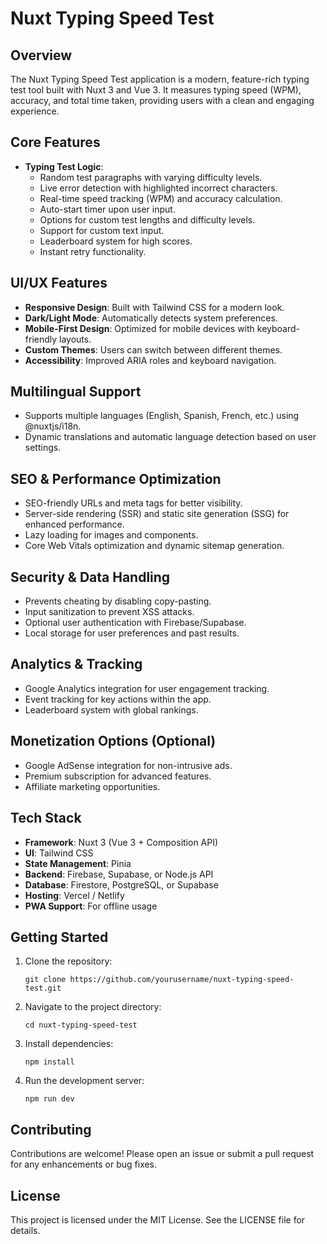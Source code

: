 # Nuxt Typing Speed Test

## Overview
The Nuxt Typing Speed Test application is a modern, feature-rich typing test tool built with Nuxt 3 and Vue 3. It measures typing speed (WPM), accuracy, and total time taken, providing users with a clean and engaging experience.

## Core Features
- **Typing Test Logic**: 
  - Random test paragraphs with varying difficulty levels.
  - Live error detection with highlighted incorrect characters.
  - Real-time speed tracking (WPM) and accuracy calculation.
  - Auto-start timer upon user input.
  - Options for custom test lengths and difficulty levels.
  - Support for custom text input.
  - Leaderboard system for high scores.
  - Instant retry functionality.

## UI/UX Features
- **Responsive Design**: Built with Tailwind CSS for a modern look.
- **Dark/Light Mode**: Automatically detects system preferences.
- **Mobile-First Design**: Optimized for mobile devices with keyboard-friendly layouts.
- **Custom Themes**: Users can switch between different themes.
- **Accessibility**: Improved ARIA roles and keyboard navigation.

## Multilingual Support
- Supports multiple languages (English, Spanish, French, etc.) using @nuxtjs/i18n.
- Dynamic translations and automatic language detection based on user settings.

## SEO & Performance Optimization
- SEO-friendly URLs and meta tags for better visibility.
- Server-side rendering (SSR) and static site generation (SSG) for enhanced performance.
- Lazy loading for images and components.
- Core Web Vitals optimization and dynamic sitemap generation.

## Security & Data Handling
- Prevents cheating by disabling copy-pasting.
- Input sanitization to prevent XSS attacks.
- Optional user authentication with Firebase/Supabase.
- Local storage for user preferences and past results.

## Analytics & Tracking
- Google Analytics integration for user engagement tracking.
- Event tracking for key actions within the app.
- Leaderboard system with global rankings.

## Monetization Options (Optional)
- Google AdSense integration for non-intrusive ads.
- Premium subscription for advanced features.
- Affiliate marketing opportunities.

## Tech Stack
- **Framework**: Nuxt 3 (Vue 3 + Composition API)
- **UI**: Tailwind CSS
- **State Management**: Pinia
- **Backend**: Firebase, Supabase, or Node.js API
- **Database**: Firestore, PostgreSQL, or Supabase
- **Hosting**: Vercel / Netlify
- **PWA Support**: For offline usage

## Getting Started
1. Clone the repository:
   ```
   git clone https://github.com/yourusername/nuxt-typing-speed-test.git
   ```
2. Navigate to the project directory:
   ```
   cd nuxt-typing-speed-test
   ```
3. Install dependencies:
   ```
   npm install
   ```
4. Run the development server:
   ```
   npm run dev
   ```

## Contributing
Contributions are welcome! Please open an issue or submit a pull request for any enhancements or bug fixes.

## License
This project is licensed under the MIT License. See the LICENSE file for details.